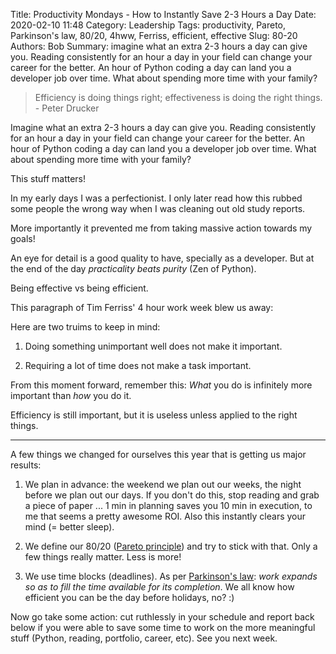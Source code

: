 Title: Productivity Mondays - How to Instantly Save 2-3 Hours a Day
Date: 2020-02-10 11:48
Category: Leadership
Tags: productivity, Pareto, Parkinson's law, 80/20, 4hww, Ferriss, efficient, effective
Slug: 80-20
Authors: Bob
Summary: imagine what an extra 2-3 hours a day can give you. Reading consistently for an hour a day in your field can change your career for the better. An hour of Python coding a day can land you a developer job over time. What about spending more time with your family?

> Efficiency is doing things right; effectiveness is doing the right things. - Peter Drucker

Imagine what an extra 2-3 hours a day can give you. Reading consistently for an hour a day in your field can change your career for the better. An hour of Python coding a day can land you a developer job over time. What about spending more time with your family?

This stuff matters!

In my early days I was a perfectionist. I only later read how this rubbed some people the wrong way when I was cleaning out old study reports.

More importantly it prevented me from taking massive action towards my goals!

An eye for detail is a good quality to have, specially as a developer. But at the end of the day _practicality beats purity_ (Zen of Python).

Being effective vs being efficient.

This paragraph of Tim Ferriss' 4 hour work week blew us away:

Here are two truims to keep in mind:

1. Doing something unimportant well does not make it important.

2. Requiring a lot of time does not make a task important.

From this moment forward, remember this: _What_ you do is infinitely more important than _how_ you do it.

Efficiency is still important, but it is useless unless applied to the right things.

---

A few things we changed for ourselves this year that is getting us major results:

1. We plan in advance: the weekend we plan out our weeks, the night before we plan out our days. If you don't do this, stop reading and grab a piece of paper ... 1 min in planning saves you 10 min in execution, to me that seems a pretty awesome ROI. Also this instantly clears your mind (= better sleep).

2. We define our 80/20 ([Pareto principle](https://en.wikipedia.org/wiki/Pareto_principle)) and try to stick with that. Only a few things really matter. Less is more!

3. We use time blocks (deadlines). As per [Parkinson's law](https://en.wikipedia.org/wiki/Parkinson%27s_law): _work expands so as to fill the time available for its completion_. We all know how efficient you can be the day before holidays, no? :)

Now go take some action: cut ruthlessly in your schedule and report back below if you were able to save some time to work on the more meaningful stuff (Python, reading, portfolio, career, etc). See you next week.
